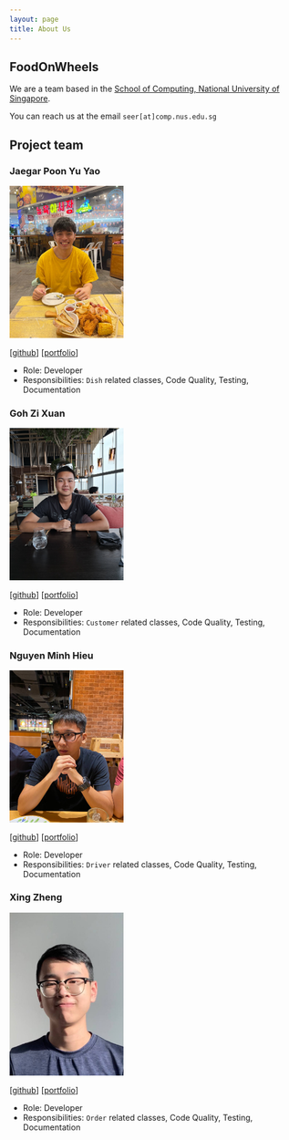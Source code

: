 ```yaml
---
layout: page
title: About Us
---
```

## FoodOnWheels

We are a team based in the [School of Computing, National University of Singapore](http://www.comp.nus.edu.sg).

You can reach us at the email `seer[at]comp.nus.edu.sg`

## Project team

### Jaegar Poon Yu Yao

<img src="images/jaegarpoon.png" width="200px">

[[github](https://github.com/jaegarpoon)] [[portfolio](team/jaegarpoon.md)]

* Role: Developer
* Responsibilities: `Dish` related classes, Code Quality, Testing, Documentation

### Goh Zi Xuan

<img src="images/zxgoh.png" width="200px">

[[github](https://github.com/zxgoh)] [[portfolio](team/zxgoh.md)]

* Role: Developer
* Responsibilities: `Customer` related classes, Code Quality, Testing, Documentation

### Nguyen Minh Hieu

<img src="images/hieunm1821.png" width="200px">

[[github](http://github.com/hieunm1821)]
[[portfolio](team/hieunm1821.md)]

* Role: Developer
* Responsibilities: `Driver` related classes, Code Quality, Testing, Documentation

### Xing Zheng

<img src="images/xzzz3.png" width="200px">

[[github](http://github.com/xzzz3)]
[[portfolio](team/xzzz3.md)]

* Role: Developer
* Responsibilities: `Order` related classes, Code Quality, Testing, Documentation

